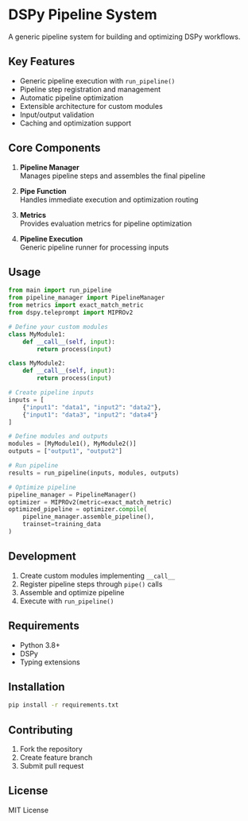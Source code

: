 # DSPy Pipeline System

A generic pipeline system for building and optimizing DSPy workflows.

## Key Features

- Generic pipeline execution with `run_pipeline()`
- Pipeline step registration and management
- Automatic pipeline optimization
- Extensible architecture for custom modules
- Input/output validation
- Caching and optimization support

## Core Components

1. **Pipeline Manager**  
   Manages pipeline steps and assembles the final pipeline

2. **Pipe Function**  
   Handles immediate execution and optimization routing

3. **Metrics**  
   Provides evaluation metrics for pipeline optimization

4. **Pipeline Execution**  
   Generic pipeline runner for processing inputs

## Usage

```python
from main import run_pipeline
from pipeline_manager import PipelineManager
from metrics import exact_match_metric
from dspy.teleprompt import MIPROv2

# Define your custom modules
class MyModule1:
    def __call__(self, input):
        return process(input)

class MyModule2:
    def __call__(self, input):
        return process(input)

# Create pipeline inputs
inputs = [
    {"input1": "data1", "input2": "data2"},
    {"input1": "data3", "input2": "data4"}
]

# Define modules and outputs
modules = [MyModule1(), MyModule2()]
outputs = ["output1", "output2"]

# Run pipeline
results = run_pipeline(inputs, modules, outputs)

# Optimize pipeline
pipeline_manager = PipelineManager()
optimizer = MIPROv2(metric=exact_match_metric)
optimized_pipeline = optimizer.compile(
    pipeline_manager.assemble_pipeline(),
    trainset=training_data
)
```

## Development

1. Create custom modules implementing `__call__`
2. Register pipeline steps through `pipe()` calls
3. Assemble and optimize pipeline
4. Execute with `run_pipeline()`

## Requirements

- Python 3.8+
- DSPy
- Typing extensions

## Installation

```bash
pip install -r requirements.txt
```

## Contributing

1. Fork the repository
2. Create feature branch
3. Submit pull request

## License

MIT License
